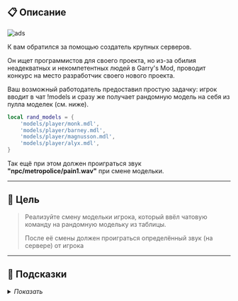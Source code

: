 ## 📋 Описание

![ads](https://i.imgur.com/EUAHVcw.png)

К вам обратился за помощью создатель крупных серверов.

Он ищет программистов для своего проекта, но из-за обилия неадекватных и некомпетентных людей в Garry's Mod, проводит конкурс на место разработчик своего нового проекта. 

Ваш возможный работодатель предоставил простую задачку: игрок вводит в чат !models и сразу же получает рандомную модель на себя из пулла моделек (см. ниже).

```lua
local rand_models = {
    'models/player/monk.mdl',
    'models/player/barney.mdl',
    'models/player/magnusson.mdl',
    'models/player/alyx.mdl',
}
```

Так ещё при этом должен проиграться звук **"npc/metropolice/pain1.wav"** при смене модельки.

--- 

## 🎯 Цель

> Реализуйте смену модельки игрока, который ввёл чатовую команду на рандомную модельку из таблицы. 
> 
> После её смены должен проиграться определённый звук (на сервере) от игрока

--- 

## 📂 Подсказки

<details>
<summary> <i>Показать</i> </summary>

* хук PlayerSay
* eCaller:SetModel()
* eCaller:EmitSound()
* table.Random()
</details>